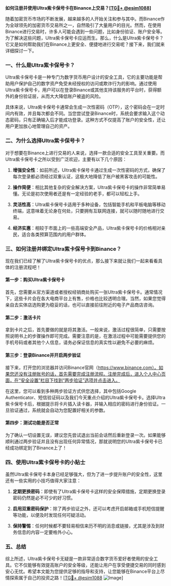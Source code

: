 **如何注册并使用Ultra紫卡保号卡在Binance上交易？[[TG💪+ @esim1088](https://t.me/s/esim1088)]**

随着加密货币市场的不断发展，越来越多的人开始关注和参与其中。而Binance作为全球领先的加密货币交易所之一，自然吸引了大量用户的目光。然而，在使用Binance进行交易时，许多人可能会遇到一些问题，比如身份验证、账户安全等。为了解决这些问题，Ultra紫卡保号卡应运而生。那么，什么是Ultra紫卡保号卡？它又是如何帮助我们在Binance上更安全、便捷地进行交易呢？接下来，我们就来详细探讨一下。

### 一、什么是Ultra紫卡保号卡？

Ultra紫卡保号卡是一种专门为数字货币用户设计的安全工具，它的主要功能是帮助用户保护自己的数字资产免受未经授权的访问或欺诈行为的影响。通过使用Ultra紫卡保号卡，用户可以在登录Binance或其他支持该服务的平台时，获得额外的身份验证层，从而大大降低账户被盗的风险。

具体来说，Ultra紫卡保号卡通常会生成一次性密码（OTP），这个密码会在一定时间内有效，并且每次都会不同。当您尝试登录Binance时，系统会要求输入这个动态密码，只有正确输入后才能成功登录。这种方式不仅提高了账户的安全性，还让用户更加放心地管理自己的资产。

### 二、为什么选择Ultra紫卡保号卡？

对于想要在Binance上进行交易的人来说，选择一款合适的安全工具至关重要。而Ultra紫卡保号卡之所以受到广泛欢迎，主要有以下几个原因：

1. **增强安全性**：如前所述，Ultra紫卡保号卡通过生成一次性密码的方式，确保了每次登录都必须经过双重认证，这极大地降低了账户被黑客攻击的可能性。
   
2. **操作简便**：相比其他复杂的安全解决方案，Ultra紫卡保号卡的操作非常简单易懂。无论是初次使用者还是有一定经验的老手，都可以轻松上手。

3. **灵活性高**：Ultra紫卡保号卡适用于多种设备，包括智能手机和平板电脑等移动终端，这意味着无论身在何处，只要拥有互联网连接，就可以随时随地进行交易。

4. **经济实惠**：相较于市面上的一些高端安全产品，Ultra紫卡保号卡的价格相对亲民，适合各类预算范围内的用户群体。

### 三、如何注册并绑定Ultra紫卡保号卡到Binance？

现在我们已经了解了Ultra紫卡保号卡的优点，那么接下来就让我们一起来看看具体的注册流程吧！

#### 第一步：购买Ultra紫卡保号卡

首先，您需要从官方渠道或者授权经销商处购买一张Ultra紫卡保号卡。通常情况下，这些卡片会在各大电商平台上有售，价格也比较透明合理。当然，如果您觉得亲自去实体店选购更为稳妥的话，也可以直接前往附近的电子产品商店咨询。

#### 第二步：激活卡片

拿到卡片之后，首先要做的就是将其激活。一般来说，激活过程很简单，只需要按照说明书上的步骤操作即可完成。需要注意的是，在激活过程中可能需要提供您的手机号码或者其他个人信息，请务必保证信息的真实性以避免不必要的麻烦。

#### 第三步：登录Binance并开启两步验证

接下来，打开您的浏览器并访问Binance官网（https://www.binance.com）。如果您还没有注册账号的话，首先需要完成注册流程。注册完成后，进入个人中心页面，在“安全设置”栏目下找到“两步验证”选项并点击进入。

在这里，您可以看到多种两步验证方式供您选择，其中包括Google Authenticator、短信验证码以及我们今天重点介绍的Ultra紫卡保号卡。选择Ultra紫卡保号卡后，根据提示将卡片插入读卡器，并输入相应的密码进行身份验证。一旦验证通过，系统就会自动为您配置好相关的参数。

#### 第四步：测试功能是否正常

为了确认一切设置无误，建议您先尝试退出当前会话然后重新登录一次。如果能够顺利通过两步验证并且没有出现任何异常情况，那就说明您的Ultra紫卡保号卡已经成功绑定到了Binance上了！

### 四、使用Ultra紫卡保号卡的小贴士

虽然Ultra紫卡保号卡本身已经足够强大，但为了进一步提升账户的安全性，这里还有一些实用的小技巧值得大家注意：

1. **定期更换密码**：即使有了Ultra紫卡保号卡这样的安全保障措施，定期更换登录密码仍然是必不可少的好习惯。
   
2. **启用双重密码保护**：除了两步验证之外，还可以考虑开启邮箱或手机短信提醒等功能，以便及时发现任何可疑活动。

3. **保持警惕**：任何时候都不要轻易相信来历不明的消息或链接，尤其是涉及到财务信息的内容一定要格外小心。

### 五、总结

综上所述，Ultra紫卡保号卡无疑是一款非常适合数字货币爱好者使用的安全工具。它不仅能够有效提高账户的安全等级，还能让用户在享受便捷交易的同时感到安心无忧。希望本文能为您提供足够的指导和支持，让您能够在Binance平台上尽情探索属于自己的投资之路！[[TG💪+ @esim1088](https://t.me/s/esim1088) ![Image](https://i.postimg.cc/4NQfJmqS/Snipaste-2025-05-13-00-14-12.png)]